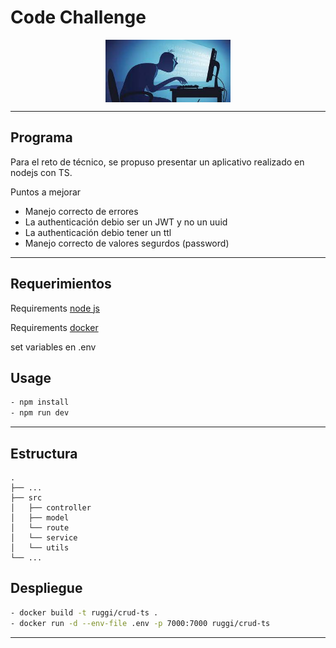 

# Code Challenge

<p align="center">
    <img align="center" width="200" height="100" src="images/code.jpeg" />
</p>

---

## Programa

Para el reto de técnico, se propuso presentar un aplicativo realizado en nodejs con TS.

Puntos a mejorar 

* Manejo correcto de errores
* La authenticación debio ser un JWT y no un uuid
* La authenticación debio tener un ttl
* Manejo correcto de valores segurdos (password)

---

## Requerimientos
Requirements  [node js](https://nodejs.org/es/)

Requirements  [docker](https://www.docker.com)

set variables en .env
## Usage

```bash
- npm install
- npm run dev
```
---

## Estructura
    .
    ├── ...
    ├── src                   
    │   ├── controller               
    │   ├── model                    
    │   └── route                    
    │   └── service                  
    │   └── utils                    
    └── ...

## Despliegue

```bash
- docker build -t ruggi/crud-ts .
- docker run -d --env-file .env -p 7000:7000 ruggi/crud-ts
```
---

